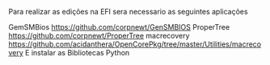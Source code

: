 Para realizar as edições na EFI sera necessario as seguintes aplicações

GemSMBios https://github.com/corpnewt/GenSMBIOS
ProperTree https://github.com/corpnewt/ProperTree
macrecovery https://github.com/acidanthera/OpenCorePkg/tree/master/Utilities/macrecovery
E instalar as Bibliotecas Python
